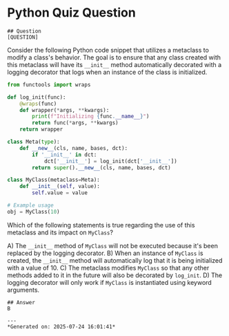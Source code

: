 # Python Quiz Question
    
    ## Question
    [QUESTION]
Consider the following Python code snippet that utilizes a metaclass to modify a class's behavior. The goal is to ensure that any class created with this metaclass will have its `__init__` method automatically decorated with a logging decorator that logs when an instance of the class is initialized.

```python
from functools import wraps

def log_init(func):
    @wraps(func)
    def wrapper(*args, **kwargs):
        print(f"Initializing {func.__name__}")
        return func(*args, **kwargs)
    return wrapper

class Meta(type):
    def __new__(cls, name, bases, dct):
        if '__init__' in dct:
            dct['__init__'] = log_init(dct['__init__'])
        return super().__new__(cls, name, bases, dct)

class MyClass(metaclass=Meta):
    def __init__(self, value):
        self.value = value

# Example usage
obj = MyClass(10)
```

Which of the following statements is true regarding the use of this metaclass and its impact on `MyClass`?

A) The `__init__` method of `MyClass` will not be executed because it's been replaced by the logging decorator.
B) When an instance of `MyClass` is created, the `__init__` method will automatically log that it is being initialized with a value of 10.
C) The metaclass modifies `MyClass` so that any other methods added to it in the future will also be decorated by `log_init`.
D) The logging decorator will only work if `MyClass` is instantiated using keyword arguments.
    
    ## Answer
    B
    
    ---
    *Generated on: 2025-07-24 16:01:41*
    